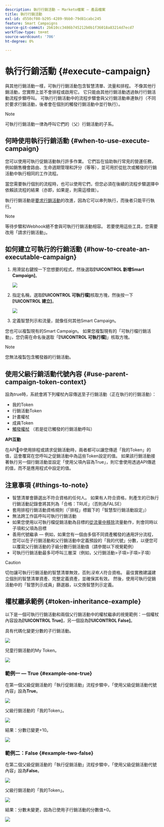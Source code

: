 ```yaml
---
description: 執行行銷活動 — Marketo檔案 — 產品檔案
title: 執行行銷活動
exl-id: d550cf08-b295-4289-9bb0-79d81cabc245
feature: Smart Campaigns
source-git-commit: 2b610cc3486b745212b0b1f36018a83214d7ecd7
workflow-type: tm+mt
source-wordcount: '706'
ht-degree: 0%

---
```


# 執行行銷活動 {#execute-campaign}

與其他行銷活動一樣，可執行行銷活動包含智慧清單、流量和排程。 不像其他行銷活動，您實際上並不會排程或啟用它。 它只能由其他行銷活動透過執行行銷活動流程步驟呼叫。 可執行行銷活動中的流程步驟會與父行銷活動串連執行（不同於要求行銷活動，後者會在個別的觸發行銷活動中並行執行）。

>[!NOTE]
>
>可執行行銷活動一律為呼叫它們的（父）行銷活動的子系。

## 何時使用執行行銷活動 {#when-to-use-execute-campaign}

您可以使用可執行促銷活動執行許多作業。 它們旨在協助執行常見的營運任務，例如銷售機會路由、生命週期管理和評分（等等），並可用於從批次或觸發的行銷活動中執行相同的工作流程。

當您需要執行個別的流程時，也可以使用它們，但您必須在後續的流程步驟選擇中依賴該流程的結果（亦即，如果是，則需這樣做）。

執行行銷活動是[要求行銷活動](/help/marketo/product-docs/core-marketo-concepts/smart-campaigns/flow-actions/request-campaign.md)的改進，因為它可以串列執行，而後者只能平行執行。

>[!NOTE]
>
>等待步驟和Webhook絕不會與可執行行銷活動相容。 若要使用這些工具，您需要改用「請求行銷活動」。

## 如何建立可執行的行銷活動 {#how-to-create-an-executable-campaign}

1. 用滑鼠右鍵按一下您想要的程式，然後選取&#x200B;**[!UICONTROL 新增Smart Campaign]**。

   ![](assets/execute-campaign-1.png)

1. 指定名稱，選取&#x200B;**[!UICONTROL 可執行檔]**&#x200B;核取方塊，然後按一下&#x200B;**[!UICONTROL 建立]**。

   ![](assets/execute-campaign-2.png)

1. 定義智慧列示和流量，就像任何其他Smart Campaign。

您也可以複製現有的Smart Campaign。 如果您複製現有的「可執行檔行銷活動」，您仍需在命名後選取「**[!UICONTROL 可執行檔]**」核取方塊。

>[!NOTE]
>
>您無法複製包含觸發器的行銷活動。

## 使用父級行銷活動代號內容 {#use-parent-campaign-token-context}

設為true時，系統會將下列權杖內容傳送至子行銷活動（正在執行的行銷活動）：

* 我的Token
* 行銷活動Token
* 計畫權杖
* 成員Token
* [觸發權杖](/help/marketo/product-docs/marketo-sales-insight/msi-for-salesforce/features/tabs-in-the-msi-panel/interesting-moments/trigger-tokens-for-interesting-moments.md) （若是從已觸發的行銷活動呼叫）

**API互動**

在API[&#128279;](https://experienceleague.adobe.com/zh-hant/docs/marketo-developer/marketo/rest/assets/smart-campaigns#batch)中使用排程或請求促銷活動時，兩者都可以讓您傳遞「我的Token」的值，這會覆寫在您呼叫之促銷活動中為這些Token設定的值。 如果該行銷活動接著執行另一個行銷活動並設定「使用父項內容為True」，則它會使用透過API傳遞的值，而不是應用程式中設定的值。

## 注意事項 {#things-to-note}

* 智慧清單會篩選出不符合資格的任何人。 如果有人符合資格，則產生的已執行行銷活動記錄會將其列為「合格：TRUE」（否則為FALSE）
* 套用排程行銷活動資格規則（「排程」標籤下的「智慧型行銷活動設定」）
* 無法跨工作區呼叫可執行行銷活動
* 如果您使用以可執行檔促銷活動為目標的[從流量中移除](/help/marketo/product-docs/core-marketo-concepts/smart-campaigns/flow-actions/remove-from-flow.md)流量動作，則會同時以子項和父項為目標
* 善用代號繼承 — 例如，如果您有一個由多個不同資產觸發的通用評分流程，您可以在子行銷活動和父行銷活動中定義預設的「我的代號」分數，以便您可以覆寫父行銷活動的子級分數行銷活動值（請參閱以下視覺範例）
* 可執行行銷活動最多可呼叫三層深（例如，父行銷活動>子項>子項>子項）

>[!CAUTION]
>
>切勿讓可執行行銷活動的智慧清單無效，否則&#x200B;_沒有人_&#x200B;符合資格。 最佳實務建議建立個別的智慧清單資產、完整定義資產，並確保其有效。 然後，使用可執行促銷活動中的「智慧列示成員」篩選器，以交換智慧列示定義。

## 權杖繼承範例 {#token-inheritance-example}

以下是一個可執行行銷活動和兩個父行銷活動中的權杖繼承的視覺範例：一個權杖內容設為&#x200B;**[!UICONTROL True]**，另一個設為&#x200B;**[!UICONTROL False]**。

具有代碼化變更分數的子行銷活動。

![](assets/execute-campaign-3.png)

兒童行銷活動的My Token。

![](assets/execute-campaign-4.png)

### 範例一 — True {#example-one-true}

在第一個父級促銷活動的「執行促銷活動」流程步驟中，「使用父級促銷活動代號內容」設為&#x200B;**True**。

![](assets/execute-campaign-5.png)

父級行銷活動的「我的Token」。

![](assets/execute-campaign-6.png)

結果：分數已變更+10。

![](assets/execute-campaign-7.png)

### 範例二：False {#example-two-false}

在第二個父級促銷活動的「執行促銷活動」流程步驟中，「使用父級促銷活動代號內容」設為&#x200B;**False**。

![](assets/execute-campaign-8.png)

父級行銷活動的「我的Token」。

![](assets/execute-campaign-9.png)

結果：分數未變更，因為已使用子行銷活動的分數值+0。

![](assets/execute-campaign-10.png)
